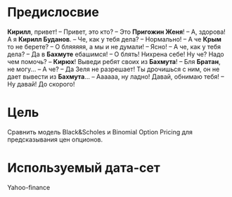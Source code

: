 # Предислосвие

**Кирилл**, привет! – Привет, это кто? – Это **Пригожин Женя**! – А, здорова! А я **Кирилл Буданов**. – Че, как у тебя дела? – Нормально! – А че **Крым** то не берете? – О бляяяяя, а мы и не думали! – Ясно! – А че, как у тебя дела? – Да в **Бахмуте** ебашимся! – О блять! Нихрена себе! Ну че? Надо чем помочь? – **Кирюх**! Выведи ребят своих из **Бахмута**! – Бля **Братан**, не могу... – А че? – Да Зеля не разрешает! Ты дрочишься с ним, он не дает вывести из **Бахмута**... – Аааааа, ну ладно! Давай, обнимаю тебя! – Ну давай! До скорого!

# Цель
Сравнить модель Black&Scholes и Binomial Option Pricing для предсказывания цен опционов.

# Используемый дата-сет
Yahoo-finance
